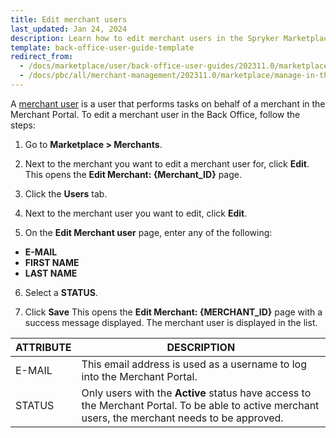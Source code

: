 ```yaml
---
title: Edit merchant users
last_updated: Jan 24, 2024
description: Learn how to edit merchant users in the Spryker Marketplace Back Office for your Spryker B2B projects.
template: back-office-user-guide-template
redirect_from:
  - /docs/marketplace/user/back-office-user-guides/202311.0/marketplace/merchants/managing-merchant-users.html
  - /docs/pbc/all/merchant-management/202311.0/marketplace/manage-in-the-back-office/manage-merchant-users.html
---
```


A [merchant user](/docs/pbc/all/merchant-management/{{page.version}}/marketplace/marketplace-merchant-feature-overview/merchant-users-overview.html) is a user that performs tasks on behalf of a merchant in the Merchant Portal. To edit a merchant user in the Back Office, follow the steps:

1. Go to **Marketplace&nbsp;<span aria-label="and then">></span> Merchants**.

2. Next to the merchant you want to edit a merchant user for, click **Edit**.
    This opens the **Edit Merchant: {Merchant_ID}** page.

3. Click the **Users** tab.   

4. Next to the merchant user you want to edit, click **Edit**.

5. On the **Edit Merchant user** page, enter any of the following:
  * **E-MAIL**
  * **FIRST NAME**
  * **LAST NAME**

6. Select a **STATUS**.

7. Click **Save**
    This opens the **Edit Merchant: {MERCHANT_ID}** page with a success message displayed. The merchant user is displayed in the list.

| ATTRIBUTE | DESCRIPTION |
|-|-|
| E-MAIL | This email address is used as a username to log into the Merchant Portal.  |    
| STATUS | Only users with the **Active** status have access to the Merchant Portal. To be able to active merchant users, the merchant needs to be approved. |
